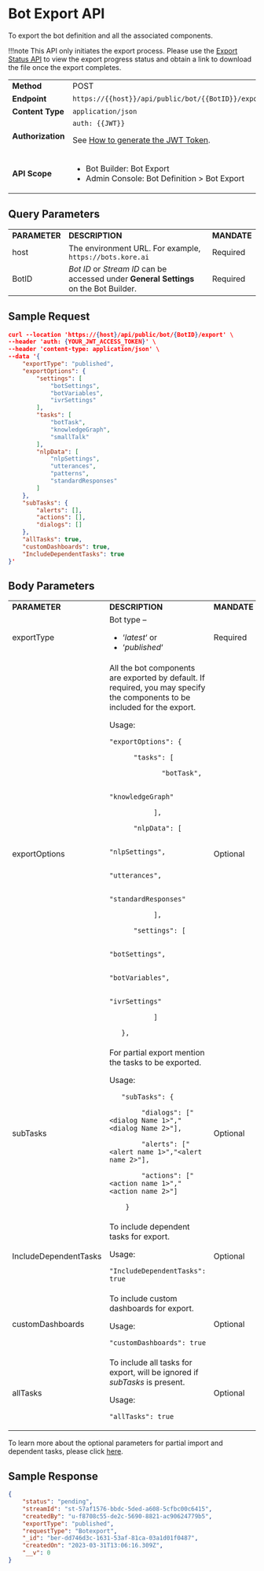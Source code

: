 # **Bot Export API**

To export the bot definition and all the associated components.

!!!note
   This API only initiates the export process. Please use the [Export Status API](https://developer.kore.ai/docs/bots/api-guide/bot-export-status-api/) to view the export progress status and obtain a link to download the file once the export completes.


<table>
  <tr>
   <td><strong>Method</strong>
   </td>
   <td>POST
   </td>
  </tr>
  <tr>
   <td><strong>Endpoint</strong>
   </td>
   <td><code>https://{{host}}/api/public/bot/{{BotID}}/export</code>
   </td>
  </tr>
  <tr>
   <td><strong>Content Type</strong>
   </td>
   <td><code>application/json</code>
   </td>
  </tr>
  <tr>
   <td><strong>Authorization</strong>
   </td>
   <td><code>auth: {{JWT}}</code>
<p>
See <a href="https://developer.kore.ai/docs/bots/api-guide/apis/#Generating_the_JWT_Token">How to generate the JWT Token</a>.
   </td>
  </tr>
  <tr>
   <td><strong>API Scope</strong>
   </td>
   <td>
<ul>

<li>Bot Builder: Bot Export

<li>Admin Console: Bot Definition > Bot Export
</li>
</ul>
   </td>
  </tr>
</table>



## Query Parameters


<table>
  <tr>
   <td><strong>PARAMETER</strong>
   </td>
   <td><strong>DESCRIPTION</strong>
   </td>
   <td><strong>MANDATE</strong>
   </td>
  </tr>
  <tr>
   <td>host
   </td>
   <td>The environment URL. For example, <code>https://bots.kore.ai</code>
   </td>
   <td>Required
   </td>
  </tr>
  <tr>
   <td>BotID
   </td>
   <td><em>Bot ID</em> or <em>Stream ID</em> can be accessed under <strong>General Settings</strong> on the Bot Builder.
   </td>
   <td>Required
   </td>
  </tr>
</table>



## Sample Request


```json
curl --location 'https://{host}/api/public/bot/{BotID}/export' \
--header 'auth: {YOUR_JWT_ACCESS_TOKEN}' \
--header 'content-type: application/json' \
--data '{
    "exportType": "published",
    "exportOptions": {
        "settings": [
            "botSettings",
            "botVariables",
            "ivrSettings"
        ],
        "tasks": [
            "botTask",
            "knowledgeGraph",
            "smallTalk"
        ],
        "nlpData": [
            "nlpSettings",
            "utterances",
            "patterns",
            "standardResponses"
        ]
    },
    "subTasks": {
        "alerts": [],
        "actions": [],
        "dialogs": []
    },
    "allTasks": true,
    "customDashboards": true,
    "IncludeDependentTasks": true
}'
```



## Body Parameters


<table>
  <tr>
   <td><strong>PARAMETER</strong>
   </td>
   <td><strong>DESCRIPTION</strong>
   </td>
   <td><strong>MANDATE</strong>
   </td>
  </tr>
  <tr>
   <td>exportType
   </td>
   <td>Bot type –
<ul>

<li>‘<em>latest</em>‘ or

<li>‘<em>published</em>‘
</li>
</ul>
   </td>
   <td>Required
   </td>
  </tr>
  <tr>
   <td>exportOptions
   </td>
   <td>All the bot components are exported by default. If required, you may specify the components to be included for the export.
<p>
Usage:
<p>
<code>"exportOptions": {</code>
<p>
<code>      "tasks": [</code>
<p>
<code>             "botTask",</code>
<p>
<code>             "knowledgeGraph"</code>
<p>
<code>           ],</code>
<p>
<code>      "nlpData": [</code>
<p>
<code>             "nlpSettings",</code>
<p>
<code>             "utterances",</code>
<p>
<code>             "standardResponses"</code>
<p>
<code>           ],</code>
<p>
<code>      "settings": [</code>
<p>
<code>             "botSettings",</code>
<p>
<code>             "botVariables",</code>
<p>
<code>             "ivrSettings"</code>
<p>
<code>           ]</code>
<p>
<code>   },</code>
   </td>
   <td>Optional
   </td>
  </tr>
  <tr>
   <td>subTasks
   </td>
   <td>For partial export mention the tasks to be exported.
<p>
Usage:
<p>
<code>   "subTasks": {</code>
<p>
<code>        "dialogs": ["&lt;dialog Name 1>","&lt;dialog Name 2>"],</code>
<p>
<code>        "alerts": ["&lt;alert name 1>","&lt;alert name 2>"],</code>
<p>
<code>        "actions": ["&lt;action name 1>","&lt;action name 2>"]</code>
<p>
<code>    }</code>
   </td>
   <td>Optional
   </td>
  </tr>
  <tr>
   <td>IncludeDependentTasks
   </td>
   <td>To include dependent tasks for export.
<p>
Usage:
<p>
<code>"IncludeDependentTasks": true</code>
   </td>
   <td>Optional
   </td>
  </tr>
  <tr>
   <td>customDashboards
   </td>
   <td>To include custom dashboards for export.
<p>
Usage:
<p>
<code>"customDashboards": true</code>
   </td>
   <td>Optional
   </td>
  </tr>
  <tr>
   <td>allTasks
   </td>
   <td>To include all tasks for export, will be ignored if <em>subTasks</em> is present.
<p>
Usage:
<p>
<code>"allTasks": true</code>
   </td>
   <td>Optional
   </td>
  </tr>
</table>


To learn more about the optional parameters for partial import and dependent tasks, please click [here](https://developer.kore.ai/docs/bots/bot-settings/bot-management/bot-management-2/#Exporting_a_Bot).


## Sample Response


```json
{
    "status": "pending",
    "streamId": "st-57af1576-bbdc-5ded-a608-5cfbc00c6415",
    "createdBy": "u-f8708c55-de2c-5690-8821-ac90624779b5",
    "exportType": "published",
    "requestType": "Botexport",
    "_id": "ber-dd746d3c-1631-53af-81ca-03a1d01f0487",
    "createdOn": "2023-03-31T13:06:16.309Z",
    "__v": 0
}
```